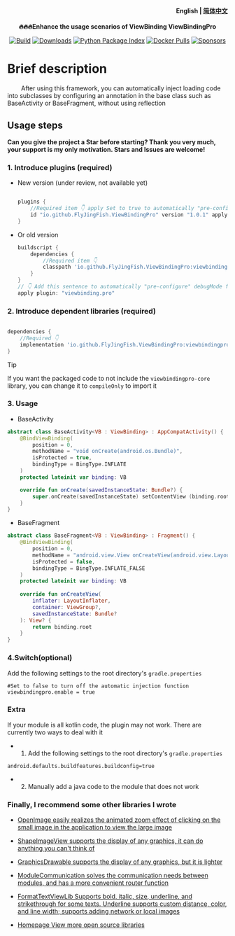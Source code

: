 <h4 align="right">
  <strong>English</strong> | <a href="https://github.com/FlyJingFish/ViewBindingPro/blob/master/README-zh.md">简体中文</a>
</h4>

<p align="center"> 
    <strong> 🔥🔥🔥Enhance the usage scenarios of ViewBinding 
        <a>ViewBindingPro</a> 
    </strong> 
</p> 

<p align="center">
  <a href="https://central.sonatype.com/search?q=io.github.FlyJingFish.ViewBindingPro"><img
    src="https://img.shields.io/maven-central/v/io.github.FlyJingFish.ViewBindingPro/viewbindingpro-core"
    alt="Build"
  /></a>
  <a href="https://github.com/FlyJingFish/ViewBindingPro/stargazers"><img
    src="https://img.shields.io/github/stars/FlyJingFish/ViewBindingPro.svg?style=flat"
    alt="Downloads"
  /></a>
  <a href="https://github.com/FlyJingFish/ViewBindingPro/network/members"><img
    src="https://img.shields.io/github/forks/FlyJingFish/ViewBindingPro.svg?style=flat"
    alt="Python Package Index"
  /></a>
  <a href="https://github.com/FlyJingFish/ViewBindingPro/issues"><img
    src="https://img.shields.io/github/issues/FlyJingFish/ViewBindingPro.svg?style=flat"
    alt="Docker Pulls"
  /></a>
  <a href="https://github.com/FlyJingFish/ViewBindingPro/blob/master/LICENSE"><img
    src="https://img.shields.io/github/license/FlyJingFish/ViewBindingPro.svg?style=flat"
    alt="Sponsors"
  /></a>
</p>

# Brief description

&nbsp;&nbsp;&nbsp;&nbsp;&nbsp;&nbsp;&nbsp;&nbsp;After using this framework, you can automatically
inject loading code into subclasses by configuring an annotation in the base class such as
BaseActivity or BaseFragment, without using reflection

## Usage steps

**Can you give the project a Star before starting? Thank you very much, your support is my only
motivation. Stars and Issues are welcome!**

### 1. Introduce plugins (required)

- New version (under review, not available yet)

    ```gradle
    
    plugins {
        //Required item 👇 apply Set to true to automatically "pre-configure" debugMode for all modules, false, follow the second method of step 5 below
        id "io.github.FlyJingFish.ViewBindingPro" version "1.0.1" apply true
    }
    ```

- Or old version
    
    ```gradle
    buildscript {
        dependencies {
            //Required item 👇
            classpath 'io.github.FlyJingFish.ViewBindingPro:viewbindingpro-plugin:1.0.1'
        }
    }
    // 👇 Add this sentence to automatically "pre-configure" debugMode for all modules, if not, follow the second method of step 5 below
    apply plugin: "viewbinding.pro"
    ```

### 2. Introduce dependent libraries (required)

```gradle

dependencies {
    //Required 👇
    implementation 'io.github.FlyJingFish.ViewBindingPro:viewbindingpro-core:1.0.1'
}
```

> [!TIP]
> If you want the packaged code to not include the `viewbindingpro-core` library, you can change it to `compileOnly` to import it

### 3. Usage

- BaseActivity

```kotlin
abstract class BaseActivity<VB : ViewBinding> : AppCompatActivity() {
    @BindViewBinding(
        position = 0,
        methodName = "void onCreate(android.os.Bundle)",
        isProtected = true,
        bindingType = BingType.INFLATE
    )
    protected lateinit var binding: VB

    override fun onCreate(savedInstanceState: Bundle?) {
        super.onCreate(savedInstanceState) setContentView (binding.root)
    }
} 
``` 

- BaseFragment 

```kotlin 
abstract class BaseFragment<VB : ViewBinding> : Fragment() {
    @BindViewBinding(
        position = 0,
        methodName = "android.view.View onCreateView(android.view.LayoutInflater,android.view.ViewGroup,android.os.Bundle)",
        isProtected = false,
        bindingType = BingType.INFLATE_FALSE
    )
    protected lateinit var binding: VB
    
    override fun onCreateView(
        inflater: LayoutInflater,
        container: ViewGroup?,
        savedInstanceState: Bundle?
    ): View? {
        return binding.root
    }
}

``` 

### 4.Switch(optional)

Add the following settings to the root directory's `gradle.properties`

```properties
#Set to false to turn off the automatic injection function
viewbindingpro.enable = true
```

### Extra

If your module is all kotlin code, the plugin may not work. There are currently two ways to deal with it

- 1. Add the following settings to the root directory's `gradle.properties`

```properties
android.defaults.buildfeatures.buildconfig=true
```

- 2. Manually add a java code to the module that does not work

### Finally, I recommend some other libraries I wrote

- [OpenImage easily realizes the animated zoom effect of clicking on the small image in the application to view the large image](https://github.com/FlyJingFish/OpenImage)

- [ShapeImageView supports the display of any graphics, it can do anything you can't think of](https://github.com/FlyJingFish/ShapeImageView)

- [GraphicsDrawable supports the display of any graphics, but it is lighter](https://github.com/FlyJingFish/GraphicsDrawable)

- [ModuleCommunication solves the communication needs between modules, and has a more convenient router function](https://github.com/FlyJingFish/ModuleCommunication)

- [FormatTextViewLib Supports bold, italic, size, underline, and strikethrough for some texts. Underline supports custom distance, color, and line width; supports adding network or local images](https://github.com/FlyJingFish/FormatTextViewLib)

- [Homepage View more open source libraries](https://github.com/FlyJingFish)